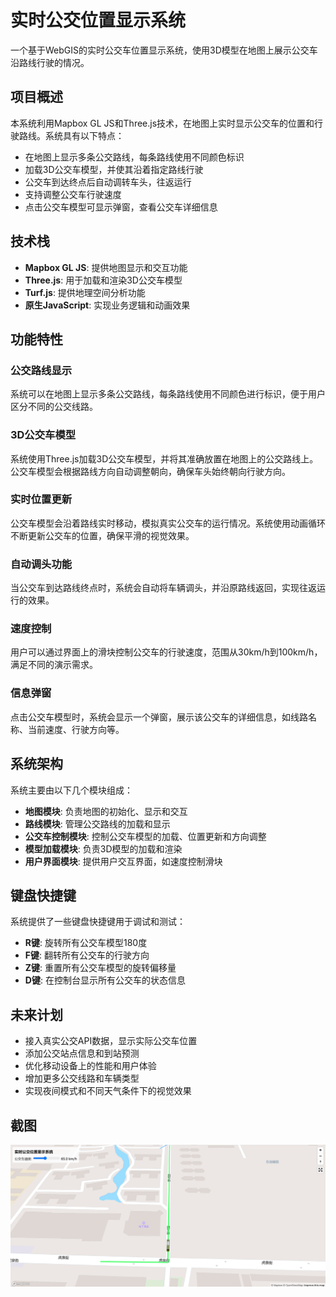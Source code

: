 # 实时公交位置显示系统

一个基于WebGIS的实时公交车位置显示系统，使用3D模型在地图上展示公交车沿路线行驶的情况。

## 项目概述

本系统利用Mapbox GL JS和Three.js技术，在地图上实时显示公交车的位置和行驶路线。系统具有以下特点：

- 在地图上显示多条公交路线，每条路线使用不同颜色标识
- 加载3D公交车模型，并使其沿着指定路线行驶
- 公交车到达终点后自动调转车头，往返运行
- 支持调整公交车行驶速度
- 点击公交车模型可显示弹窗，查看公交车详细信息

## 技术栈

- **Mapbox GL JS**: 提供地图显示和交互功能
- **Three.js**: 用于加载和渲染3D公交车模型
- **Turf.js**: 提供地理空间分析功能
- **原生JavaScript**: 实现业务逻辑和动画效果

## 功能特性

### 公交路线显示

系统可以在地图上显示多条公交路线，每条路线使用不同颜色进行标识，便于用户区分不同的公交线路。

### 3D公交车模型

系统使用Three.js加载3D公交车模型，并将其准确放置在地图上的公交路线上。公交车模型会根据路线方向自动调整朝向，确保车头始终朝向行驶方向。

### 实时位置更新

公交车模型会沿着路线实时移动，模拟真实公交车的运行情况。系统使用动画循环不断更新公交车的位置，确保平滑的视觉效果。

### 自动调头功能

当公交车到达路线终点时，系统会自动将车辆调头，并沿原路线返回，实现往返运行的效果。

### 速度控制

用户可以通过界面上的滑块控制公交车的行驶速度，范围从30km/h到100km/h，满足不同的演示需求。

### 信息弹窗

点击公交车模型时，系统会显示一个弹窗，展示该公交车的详细信息，如线路名称、当前速度、行驶方向等。

## 系统架构

系统主要由以下几个模块组成：

- **地图模块**: 负责地图的初始化、显示和交互
- **路线模块**: 管理公交路线的加载和显示
- **公交车控制模块**: 控制公交车模型的加载、位置更新和方向调整
- **模型加载模块**: 负责3D模型的加载和渲染
- **用户界面模块**: 提供用户交互界面，如速度控制滑块


## 键盘快捷键

系统提供了一些键盘快捷键用于调试和测试：

- **R键**: 旋转所有公交车模型180度
- **F键**: 翻转所有公交车的行驶方向
- **Z键**: 重置所有公交车模型的旋转偏移量
- **D键**: 在控制台显示所有公交车的状态信息

## 未来计划

- 接入真实公交API数据，显示实际公交车位置
- 添加公交站点信息和到站预测
- 优化移动设备上的性能和用户体验
- 增加更多公交线路和车辆类型
- 实现夜间模式和不同天气条件下的视觉效果

## 截图

![系统截图](screen_shots/screen.png)

